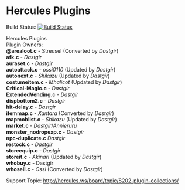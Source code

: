 Hercules Plugins
===========

Build Status: [![Build Status](https://travis-ci.org/dastgir/HPM-Plugins.svg?branch=master)](https://travis-ci.org/dastgir/HPM-Plugins) 

Hercules Plugins<br/>
Plugin Owners:<br/>
  **@arealoot.c** - Streusel (Converted by _Dastgir_)<br/>
  **afk.c** - _Dastgir_<br/>
  **auraset.c** - _Dastgir_<br/>
  **autoattack.c** - _ossi0110_ (Updated by _Dastgir_)<br/>
  **autonext.c** - _Shikazu_ (Updated by _Dastgir_)<br/>
  **costumeitem.c** - _Mhalicot_ (Updated by _Dastgir_)<br/>
  **Critical-Magic.c** - _Dastgir_<br/>
  **ExtendedVending.c** - _Dastgir_<br/>
  **dispbottom2.c** - _Dastgir_<br/>
  **hit-delay.c** - _Dastgir_<br/>
  **itemmap.c** - _Xantara_ (Converted by _Dastgir_)<br/>
  **mapmoblist.c** - _Shikazu_ (Updated by _Dastgir_)<br/>
  **market.c** - _Dastgir_/_Annieruru_<br/>
  **monster_nodropexp.c** - _Dastgir_<br/>
  **npc-duplicate.c** _Dastgir_<br/>
  **restock.c** - _Dastgir_<br/>
  **storeequip.c** - _Dastgir_<br/>
  **storeit.c** - _Akinari_ (Updated by _Dastgir_)<br/>
  **whobuy.c** - Dastgir<br/>
  **whosell.c** - _Ossi_ (Converted by _Dastgir_)<br/>

Support Topic: http://hercules.ws/board/topic/8202-plugin-collections/
